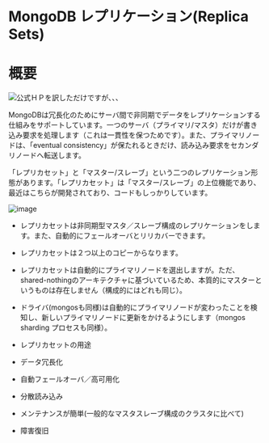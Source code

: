 MongoDB レプリケーション(Replica Sets)
=================

概要
=================

![公式ＨＰ](http://www.mongodb.org/display/DOCS/Replica+Sets)を訳しただけですが、、、


MongoDBは冗長化のためにサーバ間で非同期でデータをレプリケーションする仕組みをサポートしています。一つのサーバ（プライマリ/マスタ）だけが書き込み要求を処理します（これは一貫性を保つためです）。また、プライマリノードは、「eventual consistency」が保たれるときだけ、読み込み要求をセカンダリノードへ転送します。

「レプリカセット」と「マスター/スレーブ」という二つのレプリケーション形態があります。「レプリカセット」は「マスター/スレーブ」の上位機能であり、最近はこちらが開発されており、コードもしっかりしています。

![image](http://www.mongodb.org/download/attachments/131603/replia+set.png?version=1&modificationDate=1344261985424)

* レプリカセットは非同期型マスタ／スレーブ構成のレプリケーションをします。また、自動的にフェールオーバとリリカバーできます。
 * レプリカセットは２つ以上のコピーからなります。
 * レプリカセットは自動的にプライマリノードを選出しますが。ただ、shared-nothingのアーキテクチャに基づいているため、本質的にマスターというものは存在しません（構成的にはどれも同じ）。
 * ドライバ(mongosも同様)は自動的にプライマリノードが変わったことを検知し、新しいプライマリノードに更新をかけるようにします（mongos sharding プロセスも同様）。
 
* レプリカセットの用途
 * データ冗長化
 * 自動フェールオーバ／高可用化
 * 分散読み込み
 * メンテナンスが簡単(一般的なマスタスレーブ構成のクラスタに比べて)
 * 障害復旧

